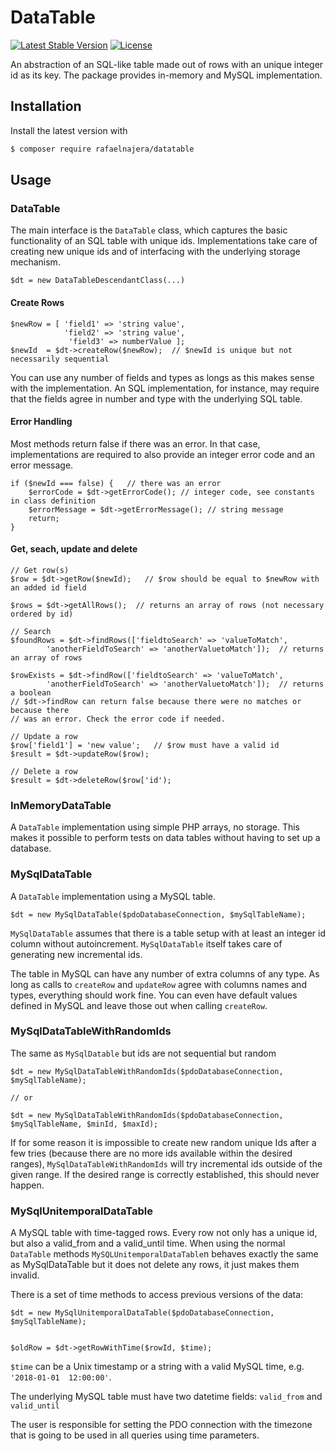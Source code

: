 # DataTable

[![Latest Stable Version](https://poser.pugx.org/rafaelnajera/datatable/v/stable)](https://packagist.org/packages/rafaelnajera/datatable)
[![License](https://poser.pugx.org/rafaelnajera/datatable/license)](https://packagist.org/packages/rafaelnajera/datatable)

An abstraction of an SQL-like table made out of rows with an unique integer id as 
its key. The package provides in-memory and MySQL implementation.


## Installation 

Install the latest version with

```bash
$ composer require rafaelnajera/datatable
```

## Usage

### DataTable 
The main interface is the `DataTable` class, which captures the basic functionality
of an SQL table with unique ids. Implementations take care of creating new
unique ids and of interfacing with the underlying storage mechanism.

```
$dt = new DataTableDescendantClass(...) 
```

#### Create Rows
```
$newRow = [ 'field1' => 'string value', 
            'field2' => 'string value', 
             'field3' => numberValue ];  
$newId  = $dt->createRow($newRow);  // $newId is unique but not necessarily sequential

```

You can use any number of fields and types as longs as this makes
sense with the implementation. An SQL implementation, for instance, 
may require that the fields agree in number and type with the underlying
SQL table. 

#### Error Handling 

Most methods return false if there was an error. In that case, implementations
are required to also provide an integer error code and an error message. 

```
if ($newId === false) {   // there was an error
    $errorCode = $dt->getErrorCode(); // integer code, see constants in class definition
    $errorMessage = $dt->getErrorMessage(); // string message
    return;
}
```

#### Get, seach, update and delete
``` 
// Get row(s)
$row = $dt->getRow($newId);   // $row should be equal to $newRow with an added id field

$rows = $dt->getAllRows();  // returns an array of rows (not necessary ordered by id)

// Search
$foundRows = $dt->findRows(['fieldtoSearch' => 'valueToMatch', 
        'anotherFieldToSearch' => 'anotherValuetoMatch']);  // returns an array of rows

$rowExists = $dt->findRow(['fieldtoSearch' => 'valueToMatch', 
        'anotherFieldToSearch' => 'anotherValuetoMatch']);  // returns a boolean
// $dt->findRow can return false because there were no matches or because there
// was an error. Check the error code if needed.

// Update a row
$row['field1'] = 'new value';   // $row must have a valid id
$result = $dt->updateRow($row); 

// Delete a row
$result = $dt->deleteRow($row['id');
```

### InMemoryDataTable

A `DataTable` implementation using simple PHP arrays, no storage. This makes
it possible to perform tests on data tables without having to set up
a database. 


### MySqlDataTable

A `DataTable` implementation using a MySQL table. 

```
$dt = new MySqlDataTable($pdoDatabaseConnection, $mySqlTableName);
```

`MySqlDataTable` assumes that there is a table setup with at least 
an integer id column without autoincrement. `MySqlDataTable` itself takes
care of generating new incremental ids. 

The table in MySQL can have any number of extra columns of any type. As long
as calls to `createRow` and `updateRow` agree with columns names and types, everything
should work fine. You can even have default values defined in MySQL and leave
those out when calling `createRow`.

### MySqlDataTableWithRandomIds

The same as `MySqlDatable` but ids are not sequential but random

```
$dt = new MySqlDataTableWithRandomIds($pdoDatabaseConnection, $mySqlTableName);

// or

$dt = new MySqlDataTableWithRandomIds($pdoDatabaseConnection, $mySqlTableName, $minId, $maxId);

```

If for some reason it is impossible to create new random unique Ids after a few tries
(because there are no more ids available within the desired ranges), `MySqlDataTableWithRandomIds`
will try incremental ids outside of the given range. If the desired range is
correctly established, this should never happen.

### MySqlUnitemporalDataTable

A MySQL table with time-tagged rows. Every row not only has a unique id, but
also a valid_from and a valid_until time. When using the normal `DataTable` methods
`MySQLUnitemporalDataTable`n behaves exactly the same as MySqlDataTable but
it does not delete any rows, it just makes them invalid.

There is a set of time methods to access previous versions of the data:

``` 
$dt = new MySqlUnitemporalDataTable($pdoDatabaseConnection, $mySqlTableName);


$oldRow = $dt->getRowWithTime($rowId, $time);
```
`$time` can be a Unix timestamp or a string with a valid MySQL time, 
e.g. `'2018-01-01  12:00:00'`.

The underlying MySQL table must have two datetime fields: `valid_from` and 
`valid_until`

The user is responsible for setting the PDO connection with the timezone
that is going to be used in all queries using time parameters. 



